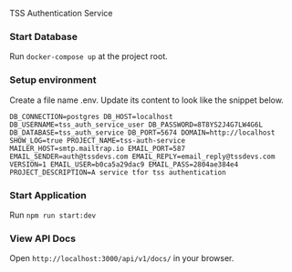 TSS Authentication Service



<!-- To run project on a local environment 
- Simple use `npm run docker-build`
- Spin up the docker containers using `docker-compose up`
- Api docs will serve on `http://localhost:3000/api/v1/docs/` -->


### Start Database
Run `docker-compose up` at the project root.

### Setup environment
Create a file name .env. Update its content to look like the snippet below.

`
DB_CONNECTION=postgres
DB_HOST=localhost
DB_USERNAME=tss_auth_service_user
DB_PASSWORD=8T8YS2J4G7LW4G6L
DB_DATABASE=tss_auth_service
DB_PORT=5674
DOMAIN=http://localhost
SHOW_LOG=true
PROJECT_NAME=tss-auth-service
MAILER_HOST=smtp.mailtrap.io
EMAIL_PORT=587
EMAIL_SENDER=auth@tssdevs.com
EMAIL_REPLY=email_reply@tssdevs.com
VERSION=1
EMAIL_USER=b0ca5a29dac9
EMAIL_PASS=2804ae384e4
PROJECT_DESCRIPTION=A service tfor tss authentication
`
### Start Application
Run `npm run start:dev`

### View API Docs
Open `http://localhost:3000/api/v1/docs/` in your browser.

